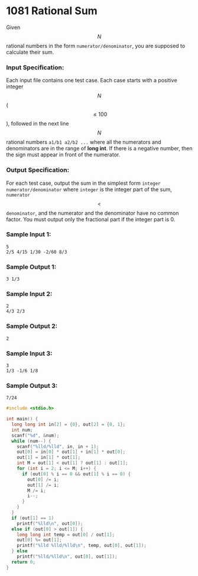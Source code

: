 # 1081 Rational Sum
Given $$N$$ rational numbers in the form `numerator/denominator`, you are supposed to calculate their sum.

### Input Specification:

Each input file contains one test case. Each case starts with a positive integer $$N$$ ($$\le 100$$), followed in the next line $$N$$ rational numbers `a1/b1 a2/b2 ...` where all the numerators and denominators are in the range of **long int**. If there is a negative number, then the sign must appear in front of the numerator.

### Output Specification:

For each test case, output the sum in the simplest form `integer numerator/denominator` where `integer` is the integer part of the sum, `numerator` $$<$$ `denominator`, and the numerator and the denominator have no common factor. You must output only the fractional part if the integer part is 0.

### Sample Input 1:
```in
5
2/5 4/15 1/30 -2/60 8/3
```

### Sample Output 1:
```out
3 1/3
```

### Sample Input 2:
```in
2
4/3 2/3
```

### Sample Output 2:
```out
2
```

### Sample Input 3:
```in
3
1/3 -1/6 1/8
```

### Sample Output 3:
```out
7/24
```

```cpp
#include <stdio.h>

int main() {
  long long int in[2] = {0}, out[2] = {0, 1};
  int num;
  scanf("%d", &num);
  while (num--) {
    scanf("%lld/%lld", in, in + 1);
    out[0] = in[0] * out[1] + in[1] * out[0];
    out[1] = in[1] * out[1];
    int M = out[1] < out[1] ? out[1] : out[1];
    for (int i = 2; i <= M; i++) {
      if (out[0] % i == 0 && out[1] % i == 0) {
        out[0] /= i;
        out[1] /= i;
        M /= i;
        i--;
      }
    }
  }
  if (out[1] == 1)
    printf("%lld\n", out[0]);
  else if (out[0] > out[1]) {
    long long int temp = out[0] / out[1];
    out[0] %= out[1];
    printf("%lld %lld/%lld\n", temp, out[0], out[1]);
  } else
    printf("%lld/%lld\n", out[0], out[1]);
  return 0;
}
```